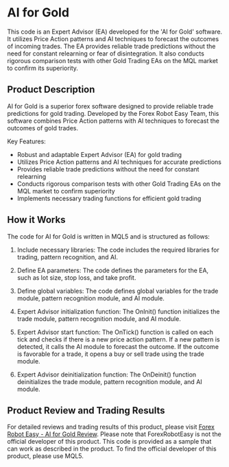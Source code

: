 # AI for Gold

This code is an Expert Advisor (EA) developed for the 'AI for Gold' software. It utilizes Price Action patterns and AI techniques to forecast the outcomes of incoming trades. The EA provides reliable trade predictions without the need for constant relearning or fear of disintegration. It also conducts rigorous comparison tests with other Gold Trading EAs on the MQL market to confirm its superiority.

## Product Description

AI for Gold is a superior forex software designed to provide reliable trade predictions for gold trading. Developed by the Forex Robot Easy Team, this software combines Price Action patterns with AI techniques to forecast the outcomes of gold trades.

Key Features:
- Robust and adaptable Expert Advisor (EA) for gold trading
- Utilizes Price Action patterns and AI techniques for accurate predictions
- Provides reliable trade predictions without the need for constant relearning
- Conducts rigorous comparison tests with other Gold Trading EAs on the MQL market to confirm superiority
- Implements necessary trading functions for efficient gold trading

## How it Works

The code for AI for Gold is written in MQL5 and is structured as follows:

1. Include necessary libraries: The code includes the required libraries for trading, pattern recognition, and AI.

2. Define EA parameters: The code defines the parameters for the EA, such as lot size, stop loss, and take profit.

3. Define global variables: The code defines global variables for the trade module, pattern recognition module, and AI module.

4. Expert Advisor initialization function: The OnInit() function initializes the trade module, pattern recognition module, and AI module.

5. Expert Advisor start function: The OnTick() function is called on each tick and checks if there is a new price action pattern. If a new pattern is detected, it calls the AI module to forecast the outcome. If the outcome is favorable for a trade, it opens a buy or sell trade using the trade module.

6. Expert Advisor deinitialization function: The OnDeinit() function deinitializes the trade module, pattern recognition module, and AI module.

## Product Review and Trading Results

For detailed reviews and trading results of this product, please visit [Forex Robot Easy - AI for Gold Review](https://forexroboteasy.com/forex-robot-review/ai-for-gold-review-superior-forex-software-for-reliable-trade-predictions/). Please note that ForexRobotEasy is not the official developer of this product. This code is provided as a sample that can work as described in the product. To find the official developer of this product, please use MQL5.
